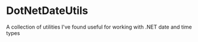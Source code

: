 # DotNetDateUtils
A collection of utilities I've found useful for working with .NET date and time types
